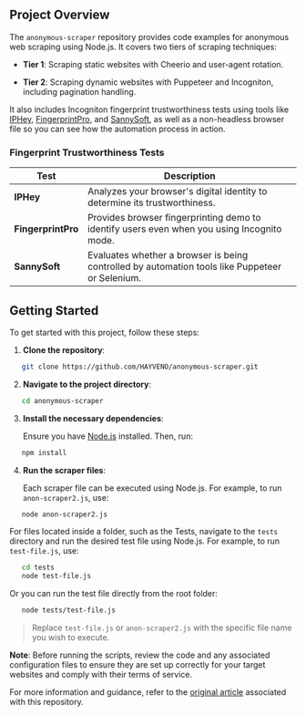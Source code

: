 ## Project Overview

The `anonymous-scraper` repository provides code examples for anonymous web scraping using Node.js. It covers two tiers of scraping techniques:

- **Tier 1**: Scraping static websites with Cheerio and user-agent rotation.

- **Tier 2**: Scraping dynamic websites with Puppeteer and Incogniton, including pagination handling.

It also includes Incogniton fingerprint trustworthiness tests using tools like [IPHey](https://iphey.com/), [FingerprintPro](https://fingerprint.com/), and [SannySoft](https://sannysoft.com/), as well as a non-headless browser file so you can see how the automation process in action.

### Fingerprint Trustworthiness Tests

| Test        | Description                                                                                   |
|-------------|-----------------------------------------------------------------------------------------------|
| **IPHey**   | Analyzes your browser's digital identity to determine its trustworthiness.  |
| **FingerprintPro** | Provides browser fingerprinting demo to identify users even when you using Incognito mode.  |
| **SannySoft**   | Evaluates whether a browser is being controlled by automation tools like Puppeteer or Selenium. |



## Getting Started

To get started with this project, follow these steps:

1. **Clone the repository**:

``` bash
   git clone https://github.com/HAYVENO/anonymous-scraper.git
```

2. **Navigate to the project directory**:

``` bash
   cd anonymous-scraper
```

3. **Install the necessary dependencies**:

   Ensure you have [Node.js](https://nodejs.org/) installed. Then, run:

``` bash
   npm install
```

4. **Run the scraper files**:

   Each scraper file can be executed using Node.js. For example, to run `anon-scraper2.js`, use:

``` bash
   node anon-scraper2.js
```

For files located inside a folder, such as the Tests, navigate to the `tests` directory and run the desired test file using Node.js. For example, to run `test-file.js`, use:

``` bash
   cd tests
   node test-file.js
```

Or you can run the test file directly from the root folder:
```bash
   node tests/test-file.js
```

>Replace `test-file.js` or `anon-scraper2.js` with the specific file name you wish to execute.

**Note**: Before running the scripts, review the code and any associated configuration files to ensure they are set up correctly for your target websites and comply with their terms of service.

For more information and guidance, refer to the [original article](https://hayven.dev/blog/x-scrape) associated with this repository.
